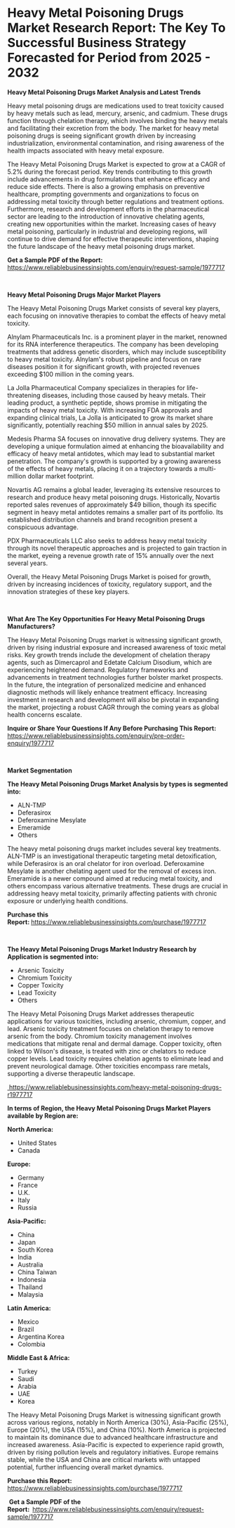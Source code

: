 <p><h1>Heavy Metal Poisoning Drugs Market Research Report: The Key To Successful Business Strategy Forecasted for Period from 2025 - 2032</h1></p><p><strong>Heavy Metal Poisoning Drugs Market Analysis and Latest Trends</strong></p>
<p><p>Heavy metal poisoning drugs are medications used to treat toxicity caused by heavy metals such as lead, mercury, arsenic, and cadmium. These drugs function through chelation therapy, which involves binding the heavy metals and facilitating their excretion from the body. The market for heavy metal poisoning drugs is seeing significant growth driven by increasing industrialization, environmental contamination, and rising awareness of the health impacts associated with heavy metal exposure. </p><p>The Heavy Metal Poisoning Drugs Market is expected to grow at a CAGR of 5.2% during the forecast period. Key trends contributing to this growth include advancements in drug formulations that enhance efficacy and reduce side effects. There is also a growing emphasis on preventive healthcare, prompting governments and organizations to focus on addressing metal toxicity through better regulations and treatment options. Furthermore, research and development efforts in the pharmaceutical sector are leading to the introduction of innovative chelating agents, creating new opportunities within the market. Increasing cases of heavy metal poisoning, particularly in industrial and developing regions, will continue to drive demand for effective therapeutic interventions, shaping the future landscape of the heavy metal poisoning drugs market.</p></p>
<p><strong>Get a Sample PDF of the Report:&nbsp;</strong> <a href="https://www.reliablebusinessinsights.com/enquiry/request-sample/1977717?utm_campaign=3504&utm_medium=2&utm_source=Github&utm_content=ia&utm_term=19042025&utm_id=heavy-metal-poisoning-drugs">https://www.reliablebusinessinsights.com/enquiry/request-sample/1977717</a></p>
<p>&nbsp;</p>
<p><strong>Heavy Metal Poisoning Drugs Major Market Players</strong></p>
<p><p>The Heavy Metal Poisoning Drugs Market consists of several key players, each focusing on innovative therapies to combat the effects of heavy metal toxicity.</p><p>Alnylam Pharmaceuticals Inc. is a prominent player in the market, renowned for its RNA interference therapeutics. The company has been developing treatments that address genetic disorders, which may include susceptibility to heavy metal toxicity. Alnylam's robust pipeline and focus on rare diseases position it for significant growth, with projected revenues exceeding $100 million in the coming years.</p><p>La Jolla Pharmaceutical Company specializes in therapies for life-threatening diseases, including those caused by heavy metals. Their leading product, a synthetic peptide, shows promise in mitigating the impacts of heavy metal toxicity. With increasing FDA approvals and expanding clinical trials, La Jolla is anticipated to grow its market share significantly, potentially reaching $50 million in annual sales by 2025.</p><p>Medesis Pharma SA focuses on innovative drug delivery systems. They are developing a unique formulation aimed at enhancing the bioavailability and efficacy of heavy metal antidotes, which may lead to substantial market penetration. The company's growth is supported by a growing awareness of the effects of heavy metals, placing it on a trajectory towards a multi-million dollar market footprint.</p><p>Novartis AG remains a global leader, leveraging its extensive resources to research and produce heavy metal poisoning drugs. Historically, Novartis reported sales revenues of approximately $49 billion, though its specific segment in heavy metal antidotes remains a smaller part of its portfolio. Its established distribution channels and brand recognition present a conspicuous advantage.</p><p>PDX Pharmaceuticals LLC also seeks to address heavy metal toxicity through its novel therapeutic approaches and is projected to gain traction in the market, eyeing a revenue growth rate of 15% annually over the next several years.</p><p>Overall, the Heavy Metal Poisoning Drugs Market is poised for growth, driven by increasing incidences of toxicity, regulatory support, and the innovation strategies of these key players.</p></p>
<p>&nbsp;</p>
<p><strong>What Are The Key Opportunities For Heavy Metal Poisoning Drugs Manufacturers?</strong></p>
<p><p>The Heavy Metal Poisoning Drugs market is witnessing significant growth, driven by rising industrial exposure and increased awareness of toxic metal risks. Key growth trends include the development of chelation therapy agents, such as Dimercaprol and Edetate Calcium Disodium, which are experiencing heightened demand. Regulatory frameworks and advancements in treatment technologies further bolster market prospects. In the future, the integration of personalized medicine and enhanced diagnostic methods will likely enhance treatment efficacy. Increasing investment in research and development will also be pivotal in expanding the market, projecting a robust CAGR through the coming years as global health concerns escalate.</p></p>
<p><strong>Inquire or Share Your Questions If Any Before Purchasing This Report:</strong> <a href="https://www.reliablebusinessinsights.com/enquiry/pre-order-enquiry/1977717?utm_campaign=3504&utm_medium=2&utm_source=Github&utm_content=ia&utm_term=19042025&utm_id=heavy-metal-poisoning-drugs">https://www.reliablebusinessinsights.com/enquiry/pre-order-enquiry/1977717</a></p>
<p>&nbsp;</p>
<p><strong>Market Segmentation</strong></p>
<p><strong>The Heavy Metal Poisoning Drugs Market Analysis by types is segmented into:</strong></p>
<p><ul><li>ALN-TMP</li><li>Deferasirox</li><li>Deferoxamine Mesylate</li><li>Emeramide</li><li>Others</li></ul></p>
<p><p>The heavy metal poisoning drugs market includes several key treatments. ALN-TMP is an investigational therapeutic targeting metal detoxification, while Deferasirox is an oral chelator for iron overload. Deferoxamine Mesylate is another chelating agent used for the removal of excess iron. Emeramide is a newer compound aimed at reducing metal toxicity, and others encompass various alternative treatments. These drugs are crucial in addressing heavy metal toxicity, primarily affecting patients with chronic exposure or underlying health conditions.</p></p>
<p><strong>Purchase this Report:&nbsp;</strong><a href="https://www.reliablebusinessinsights.com/purchase/1977717?utm_campaign=3504&utm_medium=2&utm_source=Github&utm_content=ia&utm_term=19042025&utm_id=heavy-metal-poisoning-drugs">https://www.reliablebusinessinsights.com/purchase/1977717</a></p>
<p>&nbsp;</p>
<p><strong>The Heavy Metal Poisoning Drugs Market Industry Research by Application is segmented into:</strong></p>
<p><ul><li>Arsenic Toxicity</li><li>Chromium Toxicity</li><li>Copper Toxicity</li><li>Lead Toxicity</li><li>Others</li></ul></p>
<p><p>The Heavy Metal Poisoning Drugs Market addresses therapeutic applications for various toxicities, including arsenic, chromium, copper, and lead. Arsenic toxicity treatment focuses on chelation therapy to remove arsenic from the body. Chromium toxicity management involves medications that mitigate renal and dermal damage. Copper toxicity, often linked to Wilson's disease, is treated with zinc or chelators to reduce copper levels. Lead toxicity requires chelation agents to eliminate lead and prevent neurological damage. Other toxicities encompass rare metals, supporting a diverse therapeutic landscape.</p></p>
<p><a href="https://www.reliablebusinessinsights.com/heavy-metal-poisoning-drugs-r1977717?utm_campaign=3504&utm_medium=2&utm_source=Github&utm_content=ia&utm_term=19042025&utm_id=heavy-metal-poisoning-drugs">&nbsp;https://www.reliablebusinessinsights.com/heavy-metal-poisoning-drugs-r1977717</a></p>
<p><strong>In terms of Region, the Heavy Metal Poisoning Drugs Market Players available by Region are:</strong></p>
<p>
    <p> <strong> North America: </strong>
        <ul>
            <li>United States</li>
            <li>Canada</li>
        </ul>
        </p> 
    <p> <strong> Europe: </strong>
        <ul>
            <li>Germany</li>
            <li>France</li>
            <li>U.K.</li>
            <li>Italy</li>
            <li>Russia</li>
        </ul>
        </p> 
    <p> <strong> Asia-Pacific: </strong>
        <ul>
            <li>China</li>
            <li>Japan</li>
            <li>South Korea</li>
            <li>India</li>
            <li>Australia</li>
            <li>China Taiwan</li>
            <li>Indonesia</li>
            <li>Thailand</li>
            <li>Malaysia</li>
        </ul>
        </p> 
    <p> <strong> Latin America: </strong>
        <ul>
            <li>Mexico</li>
            <li>Brazil</li>
            <li>Argentina Korea</li>
            <li>Colombia</li>
        </ul>
        </p> 
    <p> <strong> Middle East & Africa: </strong>
        <ul>
            <li>Turkey</li>
            <li>Saudi</li>
            <li>Arabia</li>
            <li>UAE</li>
            <li>Korea</li>
        </ul>
    </p>
    </p>
<p><p>The Heavy Metal Poisoning Drugs Market is witnessing significant growth across various regions, notably in North America (30%), Asia-Pacific (25%), Europe (20%), the USA (15%), and China (10%). North America is projected to maintain its dominance due to advanced healthcare infrastructure and increased awareness. Asia-Pacific is expected to experience rapid growth, driven by rising pollution levels and regulatory initiatives. Europe remains stable, while the USA and China are critical markets with untapped potential, further influencing overall market dynamics.</p></p>
<p><strong>Purchase this Report: </strong><a href="https://www.reliablebusinessinsights.com/purchase/1977717?utm_campaign=3504&utm_medium=2&utm_source=Github&utm_content=ia&utm_term=19042025&utm_id=heavy-metal-poisoning-drugs">https://www.reliablebusinessinsights.com/purchase/1977717</a></p>
<p>&nbsp;<strong>Get a Sample PDF of the Report:&nbsp;&nbsp;</strong><a href="https://www.reliablebusinessinsights.com/enquiry/request-sample/1977717?utm_campaign=3504&utm_medium=2&utm_source=Github&utm_content=ia&utm_term=19042025&utm_id=heavy-metal-poisoning-drugs">https://www.reliablebusinessinsights.com/enquiry/request-sample/1977717</a></p>
<p><strong></strong></p>
<p><p></p><p></p><p></p></p>
